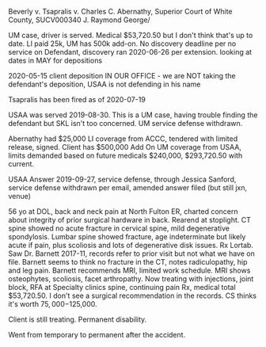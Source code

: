 Beverly v. Tsapralis v. Charles C. Abernathy, Superior Court of White
County, SUCV000340 J. Raymond George/

UM case, driver is served. Medical $53,720.50 but I don't think that's up to date. LI paid 25k, UM has 500k
add-on. No discovery deadline per no service on Defendant, discovery ran 2020-06-26 per extension.
looking at dates in MAY for depositions

2020-05-15 client deposition IN OUR OFFICE - we are NOT taking the
defendant's deposition, USAA is not defending in his name

Tsapralis has been fired as of 2020-07-19

USAA was served 2019-08-30. This is a UM case, having trouble finding
the defendant but SKL isn't too concerned. UM service defense withdrawn.

Abernathy had $25,000 LI coverage from ACCC, tendered with limited
release, signed. Client has $500,000 Add On UM coverage from USAA,
limits demanded based on future medicals $240,000, $293,720.50 with
current.

USAA Answer 2019-09-27, service defense, through Jessica Sanford,
service defense withdrawn per email, amended answer filed (but still
jxn, venue)

56 yo at DOL, back and neck pain at North Fulton ER, charted concern
about integrity of prior surgical hardware in back. Rearend at
stoplight. CT spine showed no acute fracture in cervical spine, mild
degenerative spondylosis. Lumbar spine showed fracture, age
indeterminate but likely acute if pain, plus scoliosis and lots of
degenerative disk issues. Rx Lortab. Saw Dr. Barnett 2017-11, records
refer to prior visit but not what we have on file. Barnett seems to
think no fracture in the CT, notes radiculopathy, hip and leg pain.
Barnett recommends MRI, limited work schedule. MRI shows osteophytes,
scoliosis, facet arthropathy. Now treating with injections, joint block,
RFA at Specialty clinics spine, continuing pain Rx, medical total
$53,720.50. I don't see a surgical recommendation in the records. CS
thinks it's worth $75,000-$125,000.

Client is still treating. Permanent disability.

Went from temporary to permanent after the accident.
